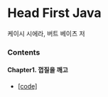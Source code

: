 Head First Java
================================
케이시 시에라, 버트 베이츠 저 

### Contents 

#### Chapter1. 껍질을 깨고
- [[code]](https://github.com/yunyoung1819/Head-First-Java/tree/master/src/chapter01)
